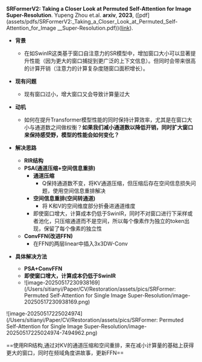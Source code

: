 **SRFormerV2: Taking a Closer Look at Permuted Self-Attention for Image Super-Resolution**. Yupeng Zhou et.al. **arxiv**, **2023**, ([pdf](assets/pdfs/SRFormerV2:_Taking_a_Closer_Look_at_Permuted_Self-Attention_for_Image
__Super-Resolution.pdf))([link](http://arxiv.org/abs/2303.09735v2)).

- **背景**

  - 在如SwinIR这类基于窗口自注意力的SR模型中，增加窗口大小可以显著提升性能（因为更大的窗口捕捉到更广泛的上下文信息）。但同时会带来很高的计算开销（注意力的计算复杂度随窗口面积增长）。
- **现有问题**
  - 现有窗口过小，增大窗口又会导致计算量过大

- **动机**
  - 如何在提升Transformer模型性能的同时保持计算效率，尤其是在窗口大小与通道数之间做权衡？**如果我们减小通道数以降低开销，同时扩大窗口来保持感受野，模型的性能会如何变化？**

- **解决思路**
  - **RIR结构**
  - **PSA(通道压缩+空间信息重排)**
    - **通道压缩**
      - Q保持通道数不变，将KV通道压缩，但压缩后存在空间信息损失问题，使用空间信息重排解决
    - **空间信息重排(空间转通道)**
      - 将 K和V的空间维度部分折叠进通道维度
    - 即使窗口增大，计算成本仍低于SwinIR，同时不对窗口进行下采样或者池化，只压缩通道而不是空间，所以每个像素作为独立的token出现，保留了每个像素的独立性
  - **ConvFFN(改进FFN)**
    - 在FFN的两层linear中插入3x3DW-Conv

- **具体解决方法**

  - **PSA+ConvFFN**
  - **即使窗口增大，计算成本仍低于SwinIR**
  - ![image-20250517230938169](/Users/sitianyi/Paper/CV/Restoration/assets/pics/SRFormer: Permuted Self-Attention for Single Image Super-Resolution/image-20250517230938169.png)

![image-20250517225024974](/Users/sitianyi/Paper/CV/Restoration/assets/pics/SRFormer: Permuted Self-Attention for Single Image Super-Resolution/image-20250517225024974-7494962.png)

==使用RIR结构,通过对KV的通道压缩和空间重排，来在减小计算量的基础上获得更大的窗口，同时在频域角度讲故事，更新FFN==


